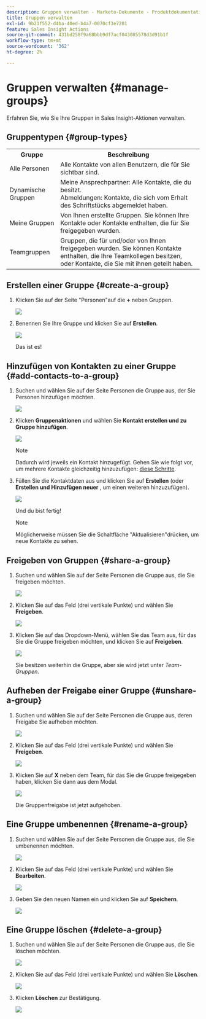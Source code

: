 ```yaml
---
description: Gruppen verwalten - Marketo-Dokumente - Produktdokumentation
title: Gruppen verwalten
exl-id: 9b21f552-d4ba-40ed-b4a7-0070cf3e7201
feature: Sales Insight Actions
source-git-commit: 431bd258f9a68bbb9df7acf043085578d3d91b1f
workflow-type: tm+mt
source-wordcount: '362'
ht-degree: 2%

---
```


# Gruppen verwalten {#manage-groups}

Erfahren Sie, wie Sie Ihre Gruppen in Sales Insight-Aktionen verwalten.

## Gruppentypen {#group-types}

<table> 
 <colgroup> 
  <col> 
  <col> 
 </colgroup> 
 <tbody> 
  <tr> 
   <th>Gruppe</th> 
   <th>Beschreibung</th> 
  </tr> 
  <tr> 
   <td>Alle Personen</td> 
   <td>Alle Kontakte von allen Benutzern, die für Sie sichtbar sind.</td> 
  </tr> 
  <tr> 
   <td>Dynamische Gruppen</td> 
   <td>Meine Ansprechpartner: Alle Kontakte, die du besitzt.<br>Abmeldungen: Kontakte, die sich vom Erhalt des Schriftstücks abgemeldet haben.</td> 
  </tr> 
  <tr> 
   <td>Meine Gruppen</td> 
   <td>Von Ihnen erstellte Gruppen. Sie können Ihre Kontakte oder Kontakte enthalten, die für Sie freigegeben wurden.</td> 
  </tr> 
  <tr> 
   <td>Teamgruppen</td> 
   <td>Gruppen, die für und/oder von Ihnen freigegeben wurden. Sie können Kontakte enthalten, die Ihre Teamkollegen besitzen, oder Kontakte, die Sie mit ihnen geteilt haben.</td> 
  </tr> 
 </tbody> 
</table>

## Erstellen einer Gruppe {#create-a-group}

1. Klicken Sie auf der Seite &quot;Personen&quot;auf die **+** neben Gruppen.

   ![](assets/manage-groups-1.png)

1. Benennen Sie Ihre Gruppe und klicken Sie auf **Erstellen**.

   ![](assets/manage-groups-2.png)

   Das ist es!

## Hinzufügen von Kontakten zu einer Gruppe {#add-contacts-to-a-group}

1. Suchen und wählen Sie auf der Seite Personen die Gruppe aus, der Sie Personen hinzufügen möchten.

   ![](assets/manage-groups-3.png)

1. Klicken **Gruppenaktionen** und wählen Sie **Kontakt erstellen und zu Gruppe hinzufügen**.

   ![](assets/manage-groups-4.png)

   >[!NOTE]
   >
   >Dadurch wird jeweils ein Kontakt hinzugefügt. Gehen Sie wie folgt vor, um mehrere Kontakte gleichzeitig hinzuzufügen: [diese Schritte](/help/marketo/product-docs/marketo-sales-insight/actions/people/managing-contacts/import-contacts-via-csv.md).

1. Füllen Sie die Kontaktdaten aus und klicken Sie auf **Erstellen** (oder **Erstellen und Hinzufügen neuer** , um einen weiteren hinzuzufügen).

   ![](assets/manage-groups-5.png)

   Und du bist fertig!

   >[!NOTE]
   >
   >Möglicherweise müssen Sie die Schaltfläche &quot;Aktualisieren&quot;drücken, um neue Kontakte zu sehen.

## Freigeben von Gruppen {#share-a-group}

1. Suchen und wählen Sie auf der Seite Personen die Gruppe aus, die Sie freigeben möchten.

   ![](assets/manage-groups-6.png)

1. Klicken Sie auf das Feld (drei vertikale Punkte) und wählen Sie **Freigeben**.

   ![](assets/manage-groups-7.png)

1. Klicken Sie auf das Dropdown-Menü, wählen Sie das Team aus, für das Sie die Gruppe freigeben möchten, und klicken Sie auf **Freigeben**.

   ![](assets/manage-groups-8.png)

   Sie besitzen weiterhin die Gruppe, aber sie wird jetzt unter _Team-Gruppen_.

## Aufheben der Freigabe einer Gruppe {#unshare-a-group}

1. Suchen und wählen Sie auf der Seite Personen die Gruppe aus, deren Freigabe Sie aufheben möchten.

   ![](assets/manage-groups-9.png)

1. Klicken Sie auf das Feld (drei vertikale Punkte) und wählen Sie **Freigeben**.

   ![](assets/manage-groups-10.png)

1. Klicken Sie auf **X** neben dem Team, für das Sie die Gruppe freigegeben haben, klicken Sie dann aus dem Modal.

   ![](assets/manage-groups-11.png)

   Die Gruppenfreigabe ist jetzt aufgehoben.

## Eine Gruppe umbenennen {#rename-a-group}

1. Suchen und wählen Sie auf der Seite Personen die Gruppe aus, die Sie umbenennen möchten.

   ![](assets/manage-groups-12.png)

1. Klicken Sie auf das Feld (drei vertikale Punkte) und wählen Sie **Bearbeiten**.

   ![](assets/manage-groups-13.png)

1. Geben Sie den neuen Namen ein und klicken Sie auf **Speichern**.

   ![](assets/manage-groups-14.png)

## Eine Gruppe löschen {#delete-a-group}

1. Suchen und wählen Sie auf der Seite Personen die Gruppe aus, die Sie löschen möchten.

   ![](assets/manage-groups-15.png)

1. Klicken Sie auf das Feld (drei vertikale Punkte) und wählen Sie **Löschen**.

   ![](assets/manage-groups-16.png)

1. Klicken **Löschen** zur Bestätigung.

   ![](assets/manage-groups-17.png)
